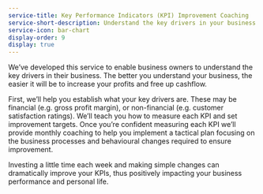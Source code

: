 ```yaml
---
service-title: Key Performance Indicators (KPI) Improvement Coaching
service-short-description: Understand the key drivers in your business.
service-icon: bar-chart
display-order: 9
display: true
---
```

We’ve developed this service to enable business owners to understand the key drivers in their business.  The better you understand your business, the easier it will be to increase your profits and free up cashflow.

First, we’ll help you establish what your key drivers are.  These may be financial (e.g. gross profit margin), or non-financial (e.g. customer satisfaction ratings).  We’ll teach you how to measure each KPI and set improvement targets.  Once you’re confident measuring each KPI we’ll provide monthly coaching to help you implement a tactical plan focusing on the business processes and behavioural changes required to ensure improvement.

Investing a little time each week and making simple changes can dramatically improve your KPIs, thus positively impacting your business performance and personal life.
